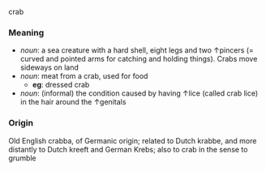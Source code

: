crab
### Meaning
+ _noun_: a sea creature with a hard shell, eight legs and two ↑pincers (= curved and pointed arms for catching and holding things). Crabs move sideways on land
+ _noun_: meat from a crab, used for food
	+ __eg__: dressed crab
+ _noun_: (informal) the condition caused by having ↑lice (called crab lice) in the hair around the ↑genitals

### Origin

Old English crabba, of Germanic origin; related to Dutch krabbe, and more distantly to Dutch kreeft and German Krebs; also to crab in the sense to grumble
